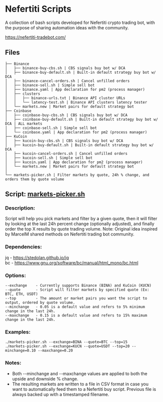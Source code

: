 # Nefertiti Scripts

A collection of bash scripts developed for Nefertiti crypto trading bot, with the purpose of sharing automation ideas with the community.

https://nefertiti-tradebot.com/

## Files
```
├── Binance
│   ├── binance-buy-cbs.sh | CBS signals buy bot w/ DCA
│   ├── binance-buy-default.sh | Built-in default strategy buy bot w/ DCA
│   ├── binance-cancel-orders.sh | Cancel unfilled orders
│   ├── binance-sell.sh | Simple sell bot
│   ├── binance.yaml | App declaration for pm2 (process manager)
│   ├── clusters
│   │   ├── binance-urls.txt | Binance API cluster URLs
│   │   └── latency-test.sh | Binance API clusters latency tester
│   └── markets.new | Market pairs for default strategy bot
├── Coinbase
│   ├── coinbase-buy-cbs.sh | CBS signals buy bot w/ DCA
│   ├── coinbase-buy-default.sh | Built-in default strategy buy bot w/ DCA | ALL markets
│   ├── coinbase-sell.sh | Simple sell bot
│   └── coinbase.yaml | App declaration for pm2 (process manager)
├── KuCoin
│   ├── kucoin-buy-cbs.sh | CBS signals buy bot w/ DCA
│   ├── kucoin-buy-default.sh | Built-in default strategy buy bot w/ DCA
│   ├── kucoin-cancel-orders.sh | Cancel unfilled orders
│   ├── kucoin-sell.sh | Simple sell bot
│   ├── kucoin.yaml | App declaration for pm2 (process manager)
│   └── markets.new | Market pairs for default strategy bot
│
└── markets-picker.sh | Filter markets by quote, 24h % change, and orders them by quote volume
```


## Script: [markets-picker.sh](https://github.com/rleons/nefertiti-scripts/blob/main/markets-picker.sh)

### Description:
Script will help you pick markets and filter by a given quote, then it will filter by looking at the last 24h percent change (optionally adjusted), and finally order the top X results by quote trading volume. Note: Original idea inspired by MarcelM shared methods on Nefertiti trading bot community. 

### Dependencies:
jq - https://stedolan.github.io/jq <br>
bc - https://www.gnu.org/software/bc/manual/html_mono/bc.html

### Options:
```
--exchange    - Currently supports Binance (BINA) and KuCoin (KUCN)
--quote       - Script will filter markets by specified quote (Ex: BTC, ETH, USDT)
--top         - The amount or market pairs you want the script to output, ordered by quote volume.
--minchange   - 0.05 is a default value and refers to 5% minimum change in the last 24h.
--maxchange   - 0.15 is a default value and refers to 15% maximum change in the last 24h.
```

### Examples:
```
./markets-picker.sh --exchange=BINA --quote=BTC --top=15
./markets-picker.sh --exchange=KUCN --quote=USDT --top=20 --minchange=0.10 --maxchange=0.20
```

### Notes:
- Both --minchange and --maxchange values are applied to both the upside and downside % change. <br>
- The resulting markets are written to a file in CSV format in case you want to automatically feed them to a Nefertiti buy script. Previous file is always backed up with a timestamped filename.
